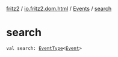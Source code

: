 [fritz2](../../index.md) / [io.fritz2.dom.html](../index.md) / [Events](index.md) / [search](./search.md)

# search

`val search: `[`EventType`](../-event-type/index.md)`<`[`Event`](https://kotlinlang.org/api/latest/jvm/stdlib/org.w3c.dom.events/-event/index.html)`>`